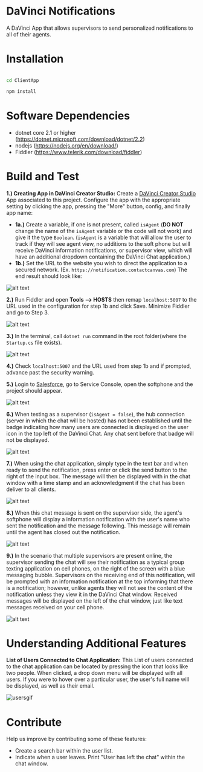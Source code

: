 # DaVinci Notifications

A DaVinci App that allows supervisors to send personalized notifications to all of their agents.

  

# Installation

```bash

cd ClientApp

npm install

```

  

# Software Dependencies

*  dotnet core 2.1 or higher (https://dotnet.microsoft.com/download/dotnet/2.2)
*  nodejs (https://nodejs.org/en/download/)
*  Fiddler (https://www.telerik.com/download/fiddler)

  

# Build and Test

**1.) Creating App in DaVinci Creator Studio:** Create a [DaVinci Creator Studio](https://studio-dev.contactcanvas.com/) App associated to this project.
Configure the app with the appropriate setting by clicking the app, pressing the "More" button, config, and finally app name:
*  **1a.)** Create a variable, if one is not present, called `isAgent` (**DO NOT** change the name of the `isAgent` variable or the code will not work) and give it the type `Boolean`. (`isAgent` is a variable that will allow the user to track if they will see agent view, no additions to the soft phone but will receive DaVinci information notifications, or supervisor view, which will have an additional dropdown containing the DaVinci Chat application.)
*  **1b.)** Set the URL to the website you wish to direct the application to a secured network.
(Ex. `https://notification.contactcanvas.com`)
The end result should look like:

![alt text](/ClientApp/src/assets/images/notification_config.png)

**2.)** Run Fiddler and open **Tools --> HOSTS** then remap `localhost:5007` to the URL used in the configuration for step 1b and click Save. Minimize Fiddler and go to Step 3.

 ![alt text](/ClientApp/src/assets/images/host_remapping.png)

**3.)** In the terminal, call `dotnet run` command in the root folder(where the `Startup.cs` file exists).

  ![alt text](/ClientApp/src/assets/images/dotnet_run.png)

**4.)** Check `localhost:5007` and the URL used from step 1b and if prompted, advance past the security warning.

**5.)** Login to [Salesforce](https://login.salesforce.com/), go to Service Console, open the softphone and the project should appear.

   ![alt text](/ClientApp/src/assets/images/softphone_w_notification.png)

**6.)** When testing as a supervisor (`isAgent = false`), the hub connection (server in which the chat will be hosted) has not been established until the badge indicating how many users are connected is displayed on the user icon in the top left of the DaVinci Chat. Any chat sent before that badge will not be displayed.

![alt text](/ClientApp/src/assets/images/no_badge.png)

**7.)** When using the chat application, simply type in the text bar and when ready to send the notification, press enter or click the send button to the right of the input box. The message will then be displayed with in the chat window with a time stamp and an acknowledgment if the chat has been deliver to all clients.

![alt text](/ClientApp/src/assets/images/supervisor_notification.png)

**8.)** When this chat message is sent on the supervisor side, the agent's softphone will display a information notification with the user's name who sent the notification and the message following. This message will remain until the agent has closed out the notification.

![alt text](/ClientApp/src/assets/images/agent_receiving.png)

**9.)** In the scenario that multiple supervisors are present online, the supervisor sending the chat will see their notification as a typical group texting application on cell phones, on the right of the screen with a blue messaging bubble. Supervisors on the receiving end of this notification, will be prompted with an information notification at the top informing that there is a notification; however, unlike agents they will not see the content of the notification unless they view it in the DaVinci Chat window. Received messages will be displayed on the left of the chat window, just like text messages received on your cell phone.

![alt text](/ClientApp/src/assets/images/supervisor_receiving.png)
  

# Understanding Additional Features

**List of Users Connected to Chat Application:**
This List of users connected to the chat application can be located by pressing the icon that looks like two people. When clicked, a drop down menu will be displayed with all users. If you were to hover over a particular user, the user's full name will be displayed, as well as their email.

![usersgif](/ClientApp/src/assets/images/UsersGif.gif)
  

# Contribute
Help us improve by contributing some of these features:
*  Create a search bar within the user list.
*  Indicate when a user leaves. Print "User has left the chat" within the chat window.
